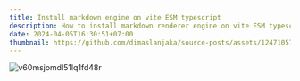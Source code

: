 ```yaml
---
title: Install markdown engine on vite ESM typescript
description: How to install markdown renderer engine on vite ESM typescript
date: 2024-04-05T16:30:51+07:00
thumbnail: https://github.com/dimaslanjaka/source-posts/assets/12471057/fb798a73-27aa-4e74-b063-f72fb66e2596
---
```


![v60msjomdl51lq1fd48r](https://github.com/dimaslanjaka/source-posts/assets/12471057/fb798a73-27aa-4e74-b063-f72fb66e2596)
